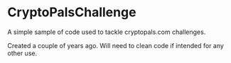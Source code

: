# CryptoPalsChallenge

A simple sample of code used to tackle cryptopals.com challenges.  

Created a couple of years ago.  Will need to clean code if intended for any other use.
